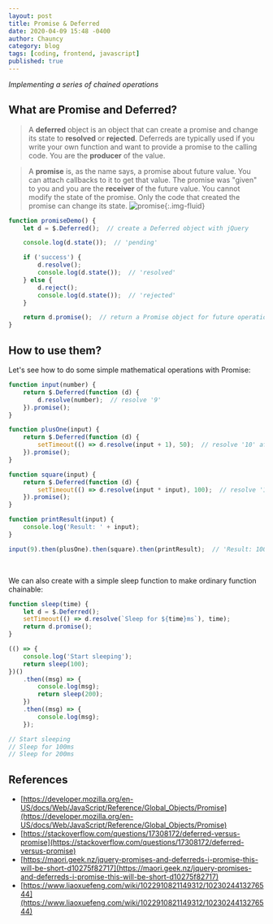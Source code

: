 ```yaml
---
layout: post
title: Promise & Deferred
date: 2020-04-09 15:48 -0400
author: Chauncy
category: blog
tags: [coding, frontend, javascript]
published: true
---
```


_Implementing a series of chained operations_


## What are Promise and Deferred?

> A **deferred** object is an object that can create a promise and change its state to **resolved** or **rejected**. Deferreds are typically used if you write your own function and want to provide a promise to the calling code. You are the **producer** of the value.
  
> A **promise** is, as the name says, a promise about future value. You can attach callbacks to it to get that value. The promise was "given" to you and you are the **receiver** of the future value.
  You cannot modify the state of the promise. Only the code that created the promise can change its state.
> ![promise](https://media.prod.mdn.mozit.cloud/attachments/2018/04/18/15911/32e79f722e83940fdaea297acdb5df92/promises.png){:.img-fluid}

```javascript
function promiseDemo() {
    let d = $.Deferred();  // create a Deferred object with jQuery

    console.log(d.state());  // 'pending'

    if ('success') {
        d.resolve();
        console.log(d.state());  // 'resolved'
    } else {
        d.reject();
        console.log(d.state());  // 'rejected'
    }

    return d.promise();  // return a Promise object for future operations
}
```

## How to use them?

Let's see how to do some simple mathematical operations with Promise:
```javascript
function input(number) {
    return $.Deferred(function (d) {
        d.resolve(number);  // resolve '9'
    }).promise();
}

function plusOne(input) {
    return $.Deferred(function (d) {
        setTimeout(() => d.resolve(input + 1), 50);  // resolve '10' after 50ms
    }).promise();
}

function square(input) {
    return $.Deferred(function (d) {
        setTimeout(() => d.resolve(input * input), 100);  // resolve '100' after 100ms
    }).promise();
}

function printResult(input) {
    console.log('Result: ' + input);
}

input(9).then(plusOne).then(square).then(printResult);  // 'Result: 100'
```

<br>

We can also create with a simple sleep function to make ordinary function chainable: 
```javascript
function sleep(time) {
    let d = $.Deferred();
    setTimeout(() => d.resolve(`Sleep for ${time}ms`), time);
    return d.promise();
}

(() => {
    console.log('Start sleeping');
    return sleep(100);
})()
    .then((msg) => {
        console.log(msg);
        return sleep(200);
    })
    .then((msg) => {
        console.log(msg);
    });

// Start sleeping
// Sleep for 100ms
// Sleep for 200ms
```

## References

- [https://developer.mozilla.org/en-US/docs/Web/JavaScript/Reference/Global_Objects/Promise](https://developer.mozilla.org/en-US/docs/Web/JavaScript/Reference/Global_Objects/Promise)
- [https://stackoverflow.com/questions/17308172/deferred-versus-promise](https://stackoverflow.com/questions/17308172/deferred-versus-promise)
- [https://maori.geek.nz/jquery-promises-and-deferreds-i-promise-this-will-be-short-d10275f82717](https://maori.geek.nz/jquery-promises-and-deferreds-i-promise-this-will-be-short-d10275f82717)
- [https://www.liaoxuefeng.com/wiki/1022910821149312/1023024413276544](https://www.liaoxuefeng.com/wiki/1022910821149312/1023024413276544)